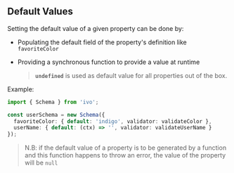 ## Default Values

Setting the default value of a given property can be done by:

- Populating the default field of the property's definition like `favoriteColor`
- Providing a synchronous function to provide a value at runtime

  > **`undefined`** is used as default value for all properties out of the box.

Example:

```ts
import { Schema } from 'ivo';

const userSchema = new Schema({
  favoriteColor: { default: 'indigo', validator: validateColor },
  userName: { default: (ctx) => '', validator: validateUserName }
});
```

> N.B: if the default value of a property is to be generated by a function and this function happens to throw an error, the value of the property will be `null`
